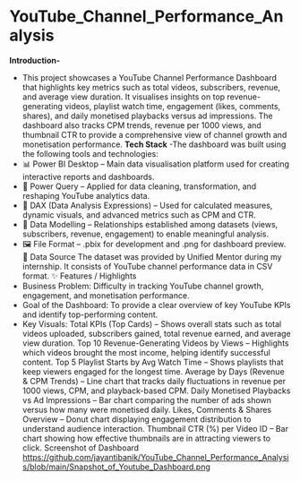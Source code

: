 # YouTube_Channel_Performance_Analysis
**Introduction-**
- This project showcases a YouTube Channel Performance Dashboard that highlights key metrics such as total videos, subscribers, revenue, and average view duration. It visualises insights on top revenue-generating videos, playlist watch time, engagement (likes, comments, shares), and daily monetised playbacks versus ad impressions. The dashboard also tracks CPM trends, revenue per 1000 views, and thumbnail CTR to provide a comprehensive view of channel growth and monetisation performance.
**Tech Stack**
-The dashboard was built using the following tools and technologies:
- 📊 Power BI Desktop – Main data visualisation platform used for creating interactive reports and dashboards.
- 🔄 Power Query – Applied for data cleaning, transformation, and reshaping YouTube analytics data.
- 📐 DAX (Data Analysis Expressions) – Used for calculated measures, dynamic visuals, and advanced metrics such as CPM and CTR.
- 🔗 Data Modelling – Relationships established among datasets (views, subscribers, revenue, engagement) to enable meaningful analysis.
- 🖼 File Format – .pbix for development and .png for dashboard preview.
📂 Data Source
The dataset was provided by Unified Mentor during my internship. It consists of YouTube channel performance data in CSV format.
✨ Features / Highlights
- Business Problem:
  Difficulty in tracking YouTube channel growth, engagement, and monetisation performance.
- Goal of the Dashboard:
  To provide a clear overview of key YouTube KPIs and identify top-performing content.
- Key Visuals:
Total KPIs (Top Cards) – Shows overall stats such as total videos uploaded, subscribers gained, total revenue earned, and average view duration.
Top 10 Revenue-Generating Videos by Views – Highlights which videos brought the most income, helping identify successful content.
Top 5 Playlist Starts by Avg Watch Time – Shows playlists that keep viewers engaged for the longest time.
Average by Days (Revenue & CPM Trends) – Line chart that tracks daily fluctuations in revenue per 1000 views, CPM, and playback-based CPM.
Daily Monetised Playbacks vs Ad Impressions – Bar chart comparing the number of ads shown versus how many were monetised daily.
Likes, Comments & Shares Overview – Donut chart displaying engagement distribution to understand audience interaction.
Thumbnail CTR (%) per Video ID – Bar chart showing how effective thumbnails are in attracting viewers to click.
Screenshot of Dashboard
https://github.com/jayantibanik/YouTube_Channel_Performance_Analysis/blob/main/Snapshot_of_Youtube_Dashboard.png

